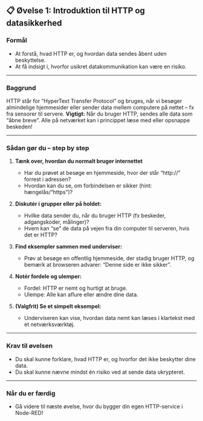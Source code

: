 ## 📋 Øvelse 1: Introduktion til HTTP og datasikkerhed

### **Formål**

* At forstå, hvad HTTP er, og hvordan data sendes åbent uden beskyttelse.
* At få indsigt i, hvorfor usikret datakommunikation kan være en risiko.

---

### **Baggrund**

HTTP står for “HyperText Transfer Protocol” og bruges, når vi besøger almindelige hjemmesider eller sender data mellem computere på nettet – fx fra sensorer til servere.
**Vigtigt:** Når du bruger HTTP, sendes alle data som “åbne breve”. Alle på netværket kan i princippet læse med eller opsnappe beskeden!

---

### **Sådan gør du – step by step**

1. **Tænk over, hvordan du normalt bruger internettet**

   * Har du prøvet at besøge en hjemmeside, hvor der står “http\://” forrest i adressen?
   * Hvordan kan du se, om forbindelsen er sikker (hint: hængelås/“https”)?

2. **Diskutér i grupper eller på holdet:**

   * Hvilke data sender du, når du bruger HTTP (fx beskeder, adgangskoder, målinger)?
   * Hvem kan “se” de data på vejen fra din computer til serveren, hvis det er HTTP?

3. **Find eksempler sammen med underviser:**

   * Prøv at besøge en offentlig hjemmeside, der stadig bruger HTTP, og bemærk at browseren advarer: “Denne side er ikke sikker”.

4. **Notér fordele og ulemper:**

   * Fordel: HTTP er nemt og hurtigt at bruge.
   * Ulempe: Alle kan aflure eller ændre dine data.

5. **(Valgfrit) Se et simpelt eksempel:**

   * Underviseren kan vise, hvordan data nemt kan læses i klartekst med et netværksværktøj.

---

### **Krav til øvelsen**

* Du skal kunne forklare, hvad HTTP er, og hvorfor det ikke beskytter dine data.
* Du skal kunne nævne mindst én risiko ved at sende data ukrypteret.

---

### **Når du er færdig**

* Gå videre til næste øvelse, hvor du bygger din egen HTTP-service i Node-RED!
